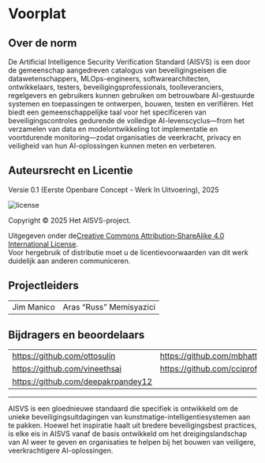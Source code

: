 # Voorplat

## Over de norm

De Artificial Intelligence Security Verification Standard (AISVS) is een door de gemeenschap aangedreven catalogus van beveiligingseisen die datawetenschappers, MLOps-engineers, softwarearchitecten, ontwikkelaars, testers, beveiligingsprofessionals, toolleveranciers, regelgevers en gebruikers kunnen gebruiken om betrouwbare AI-gestuurde systemen en toepassingen te ontwerpen, bouwen, testen en verifiëren. Het biedt een gemeenschappelijke taal voor het specificeren van beveiligingscontroles gedurende de volledige AI-levenscyclus—from het verzamelen van data en modelontwikkeling tot implementatie en voortdurende monitoring—zodat organisaties de veerkracht, privacy en veiligheid van hun AI-oplossingen kunnen meten en verbeteren.

## Auteursrecht en Licentie

Versie 0.1 (Eerste Openbare Concept - Werk In Uitvoering), 2025  

![license](../images/license.png)

Copyright © 2025 Het AISVS-project.  

Uitgegeven onder de[Creative Commons Attribution‑ShareAlike 4.0 International License](https://creativecommons.org/licenses/by-sa/4.0/).  
Voor hergebruik of distributie moet u de licentievoorwaarden van dit werk duidelijk aan anderen communiceren.

## Projectleiders

|            |                         |
| ---------- | ----------------------- |
| Jim Manico | Aras “Russ” Memisyazici |

## Bijdragers en beoordelaars

|                                    |                             |
| ---------------------------------- | --------------------------- |
| https://github.com/ottosulin       | https://github.com/mbhatt1  |
| https://github.com/vineethsai      | https://github.com/cciprofm |
| https://github.com/deepakrpandey12 |                             |

---

AISVS is een gloednieuwe standaard die specifiek is ontwikkeld om de unieke beveiligingsuitdagingen van kunstmatige-intelligentiesystemen aan te pakken. Hoewel het inspiratie haalt uit bredere beveiligingsbest practices, is elke eis in AISVS vanaf de basis ontwikkeld om het dreigingslandschap van AI weer te geven en organisaties te helpen bij het bouwen van veiligere, veerkrachtigere AI-oplossingen.


